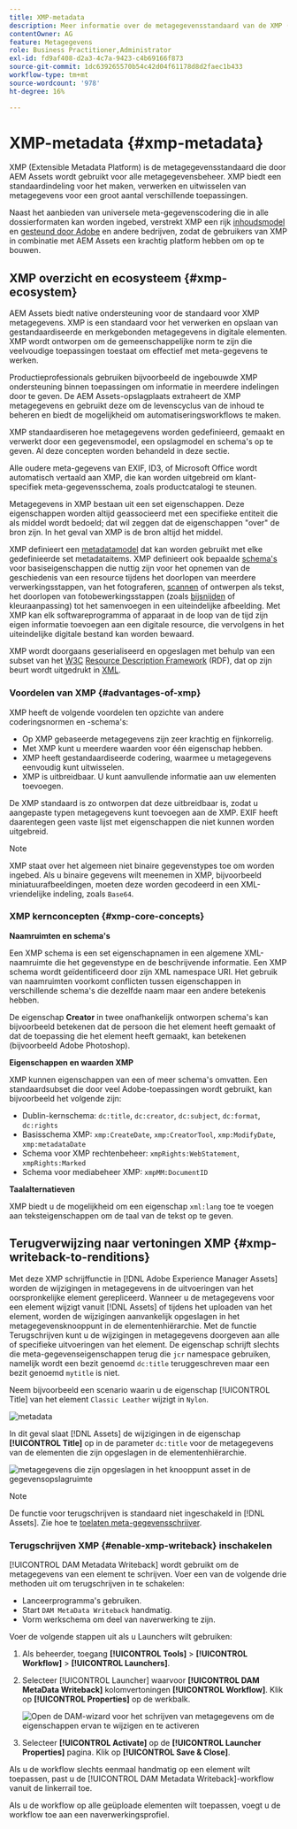 ```yaml
---
title: XMP-metadata
description: Meer informatie over de metagegevensstandaard van de XMP (Extensible Metadata Platform) voor metagegevensbeheer. Deze wordt door AEM gebruikt als een gestandaardiseerde indeling voor het maken, verwerken en uitwisselen van metagegevens.
contentOwner: AG
feature: Metagegevens
role: Business Practitioner,Administrator
exl-id: fd9af408-d2a3-4c7a-9423-c4b69166f873
source-git-commit: 1dc639265570b54c42d04f61178d8d2faec1b433
workflow-type: tm+mt
source-wordcount: '978'
ht-degree: 16%

---
```


# XMP-metadata {#xmp-metadata}

XMP (Extensible Metadata Platform) is de metagegevensstandaard die door AEM Assets wordt gebruikt voor alle metagegevensbeheer. XMP biedt een standaardindeling voor het maken, verwerken en uitwisselen van metagegevens voor een groot aantal verschillende toepassingen.

Naast het aanbieden van universele meta-gegevenscodering die in alle dossierformaten kan worden ingebed, verstrekt XMP een rijk [inhoudsmodel](#xmp-core-concepts) en [gesteund door Adobe](#advantages-of-xmp) en andere bedrijven, zodat de gebruikers van XMP in combinatie met AEM Assets een krachtig platform hebben om op te bouwen.

## XMP overzicht en ecosysteem {#xmp-ecosystem}

AEM Assets biedt native ondersteuning voor de standaard voor XMP metagegevens. XMP is een standaard voor het verwerken en opslaan van gestandaardiseerde en merkgebonden metagegevens in digitale elementen. XMP wordt ontworpen om de gemeenschappelijke norm te zijn die veelvoudige toepassingen toestaat om effectief met meta-gegevens te werken.

Productieprofessionals gebruiken bijvoorbeeld de ingebouwde XMP ondersteuning binnen toepassingen om informatie in meerdere indelingen door te geven. De AEM Assets-opslagplaats extraheert de XMP metagegevens en gebruikt deze om de levenscyclus van de inhoud te beheren en biedt de mogelijkheid om automatiseringsworkflows te maken.

XMP standaardiseren hoe metagegevens worden gedefinieerd, gemaakt en verwerkt door een gegevensmodel, een opslagmodel en schema&#39;s op te geven. Al deze concepten worden behandeld in deze sectie.

Alle oudere meta-gegevens van EXIF, ID3, of Microsoft Office wordt automatisch vertaald aan XMP, die kan worden uitgebreid om klant-specifiek meta-gegevensschema, zoals productcatalogi te steunen.

Metagegevens in XMP bestaan uit een set eigenschappen. Deze eigenschappen worden altijd geassocieerd met een specifieke entiteit die als middel wordt bedoeld; dat wil zeggen dat de eigenschappen &quot;over&quot; de bron zijn. In het geval van XMP is de bron altijd het middel.

XMP definieert een [metadatamodel](https://nl.wikipedia.org/wiki/Metadata) dat kan worden gebruikt met elke gedefinieerde set metadataitems. XMP definieert ook bepaalde [schema&#39;s](https://nl.wikipedia.org/wiki/XML_schema) voor basiseigenschappen die nuttig zijn voor het opnemen van de geschiedenis van een resource tijdens het doorlopen van meerdere verwerkingsstappen, van het fotograferen, [scannen](https://en.wikipedia.org/wiki/Image_scanner) of ontwerpen als tekst, het doorlopen van fotobewerkingsstappen (zoals [bijsnijden](https://en.wikipedia.org/wiki/Cropping_%28image%29) of kleuraanpassing) tot het samenvoegen in een uiteindelijke afbeelding. Met XMP kan elk softwareprogramma of apparaat in de loop van de tijd zijn eigen informatie toevoegen aan een digitale resource, die vervolgens in het uiteindelijke digitale bestand kan worden bewaard.

XMP wordt doorgaans geserialiseerd en opgeslagen met behulp van een subset van het [W3C](https://nl.wikipedia.org/wiki/World_Wide_Web_Consortium) [Resource Description Framework](https://nl.wikipedia.org/wiki/Resource_Description_Framework) (RDF), dat op zijn beurt wordt uitgedrukt in [XML](https://nl.wikipedia.org/wiki/XML).

### Voordelen van XMP {#advantages-of-xmp}

XMP heeft de volgende voordelen ten opzichte van andere coderingsnormen en -schema&#39;s:

* Op XMP gebaseerde metagegevens zijn zeer krachtig en fijnkorrelig.
* Met XMP kunt u meerdere waarden voor één eigenschap hebben.
* XMP heeft gestandaardiseerde codering, waarmee u metagegevens eenvoudig kunt uitwisselen.
* XMP is uitbreidbaar. U kunt aanvullende informatie aan uw elementen toevoegen.

De XMP standaard is zo ontworpen dat deze uitbreidbaar is, zodat u aangepaste typen metagegevens kunt toevoegen aan de XMP. EXIF heeft daarentegen geen vaste lijst met eigenschappen die niet kunnen worden uitgebreid.

>[!NOTE]
>
>XMP staat over het algemeen niet binaire gegevenstypes toe om worden ingebed. Als u binaire gegevens wilt meenemen in XMP, bijvoorbeeld miniatuurafbeeldingen, moeten deze worden gecodeerd in een XML-vriendelijke indeling, zoals `Base64`.

### XMP kernconcepten {#xmp-core-concepts}

**Naamruimten en schema&#39;s**

Een XMP schema is een set eigenschapnamen in een algemene XML-naamruimte die
het gegevenstype en de beschrijvende informatie. Een XMP schema wordt geïdentificeerd door zijn XML namespace URI. Het gebruik van naamruimten voorkomt conflicten tussen eigenschappen in verschillende schema&#39;s die dezelfde naam maar een andere betekenis hebben.

De eigenschap **Creator** in twee onafhankelijk ontworpen schema&#39;s kan bijvoorbeeld betekenen dat de persoon die het element heeft gemaakt of dat de toepassing die het element heeft gemaakt, kan betekenen (bijvoorbeeld Adobe Photoshop).

**Eigenschappen en waarden XMP**

XMP kunnen eigenschappen van een of meer schema&#39;s omvatten. Een standaardsubset die door veel Adobe-toepassingen wordt gebruikt, kan bijvoorbeeld het volgende zijn:

* Dublin-kernschema: `dc:title`, `dc:creator`, `dc:subject`, `dc:format`, `dc:rights`
* Basisschema XMP: `xmp:CreateDate`, `xmp:CreatorTool`, `xmp:ModifyDate`, `xmp:metadataDate`
* Schema voor XMP rechtenbeheer: `xmpRights:WebStatement`, `xmpRights:Marked`
* Schema voor mediabeheer XMP: `xmpMM:DocumentID`

**Taalalternatieven**

XMP biedt u de mogelijkheid om een eigenschap `xml:lang` toe te voegen aan teksteigenschappen om de taal van de tekst op te geven.

## Terugverwijzing naar vertoningen XMP {#xmp-writeback-to-renditions}

Met deze XMP schrijffunctie in [!DNL Adobe Experience Manager Assets] worden de wijzigingen in metagegevens in de uitvoeringen van het oorspronkelijke element gerepliceerd.
Wanneer u de metagegevens voor een element wijzigt vanuit [!DNL Assets] of tijdens het uploaden van het element, worden de wijzigingen aanvankelijk opgeslagen in het metagegevensknooppunt in de elementenhiërarchie. Met de functie Terugschrijven kunt u de wijzigingen in metagegevens doorgeven aan alle of specifieke uitvoeringen van het element. De eigenschap schrijft slechts die meta-gegevenseigenschappen terug die `jcr` namespace gebruiken, namelijk wordt een bezit genoemd `dc:title` teruggeschreven maar een bezit genoemd `mytitle` is niet.

Neem bijvoorbeeld een scenario waarin u de eigenschap [!UICONTROL Title] van het element `Classic Leather` wijzigt in `Nylon`.

![metadata](assets/metadata.png)

In dit geval slaat [!DNL Assets] de wijzigingen in de eigenschap **[!UICONTROL Title]** op in de parameter `dc:title` voor de metagegevens van de elementen die zijn opgeslagen in de elementenhiërarchie.

![metagegevens die zijn opgeslagen in het knooppunt asset in de gegevensopslagruimte](assets/metadata_stored.png)

>[!NOTE]
>
>De functie voor terugschrijven is standaard niet ingeschakeld in [!DNL Assets]. Zie hoe te [toelaten meta-gegevensschrijver](#enable-xmp-writeback).

### Terugschrijven XMP {#enable-xmp-writeback} inschakelen

[!UICONTROL DAM Metadata Writeback] wordt gebruikt om de metagegevens van een element te schrijven. Voer een van de volgende drie methoden uit om terugschrijven in te schakelen:

* Lanceerprogramma&#39;s gebruiken.
* Start `DAM MetaData Writeback` handmatig.
* Vorm werkschema om deel van naverwerking te zijn.

Voer de volgende stappen uit als u Launchers wilt gebruiken:

1. Als beheerder, toegang **[!UICONTROL Tools]** > **[!UICONTROL Workflow]** > **[!UICONTROL Launchers]**.
1. Selecteer [!UICONTROL Launcher] waarvoor **[!UICONTROL DAM MetaData Writeback]** kolomvertoningen **[!UICONTROL Workflow]**. Klik op **[!UICONTROL Properties]** op de werkbalk.

   ![Open de DAM-wizard voor het schrijven van metagegevens om de eigenschappen ervan te wijzigen en te activeren](assets/launcher-properties-metadata-writeback1.png)

1. Selecteer **[!UICONTROL Activate]** op de **[!UICONTROL Launcher Properties]** pagina. Klik op **[!UICONTROL Save & Close]**.

Als u de workflow slechts eenmaal handmatig op een element wilt toepassen, past u de [!UICONTROL DAM Metadata Writeback]-workflow vanuit de linkerrail toe.

Als u de workflow op alle geüploade elementen wilt toepassen, voegt u de workflow toe aan een naverwerkingsprofiel.

<!-- Commenting for now. Need to document how to enable metadata writeback. See CQDOC-17254.

### Enable XMP writeback {#enable-xmp-writeback}

To enable the metadata changes to be propagated to the renditions of the asset when uploading it, modify the **[!UICONTROL Adobe CQ DAM Rendition Maker]** configuration in Configuration Manager.

1. To open Configuration Manager, access `https://[aem_server]:[port]/system/console/configMgr`.
1. Open the **[!UICONTROL Adobe CQ DAM Rendition Maker]** configuration.
1. Select the **[!UICONTROL Propagate XMP]** option, and then save the changes.

### Enable XMP write-back for specific renditions {#enable-xmp-writeback-for-specific-renditions}

To let the XMP write-back feature propagate metadata changes to select renditions, specify these renditions to the [!UICONTROL XMP Writeback Process] workflow step of DAM Metadata WriteBack workflow. By default, this step is configured with the original rendition.

For the XMP write-back feature to propagate metadata to the rendition thumbnails 140.100.png and 319.319.png, perform these steps.

1. Tap/click the AEM logo, and then navigate to **[!UICONTROL Tools]** &gt; **[!UICONTROL Workflow]** &gt; **[!UICONTROL Models]**.
1. From the Models page, open the **[!UICONTROL DAM Metadata Writeback]** workflow model.
1. In the **[!UICONTROL DAM Metadata Writeback]** properties page, open the **[!UICONTROL XMP Writeback Process]** step.
1. In the **[!UICONTROL Step Properties]** dialog box, tap/click the **[!UICONTROL Process]** tab.
1. In the **[!UICONTROL Arguments]** box, add `rendition:cq5dam.thumbnail.140.100.png,rendition:cq5dam.thumbnail.319.319.png`, and then tap/click **[!UICONTROL OK]**.

   ![step_properties](assets/step_properties.png)

1. Save the changes.
1. To regenerate the Pyramid TIFF (PTIFF) renditions for Dynamic Media images with the new attributes, add the **[!UICONTROL Dynamic Media Process Image Assets]** step to the DAM Metadata write-back workflow. PTIFF renditions are only created and stored locally in a Dynamic Media Hybrid implementation.

1. Save the workflow.

The metadata changes are propagated to the renditions renditions thumbnail.140.100.png and thumbnail.319.319.png of the asset, and not the others.
-->
